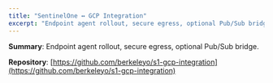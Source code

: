 ```yaml
---
title: "SentinelOne ↔ GCP Integration"
excerpt: "Endpoint agent rollout, secure egress, optional Pub/Sub bridge."
---
```


**Summary**: Endpoint agent rollout, secure egress, optional Pub/Sub bridge.

**Repository**: [https://github.com/berkeleyo/s1-gcp-integration](https://github.com/berkeleyo/s1-gcp-integration)
